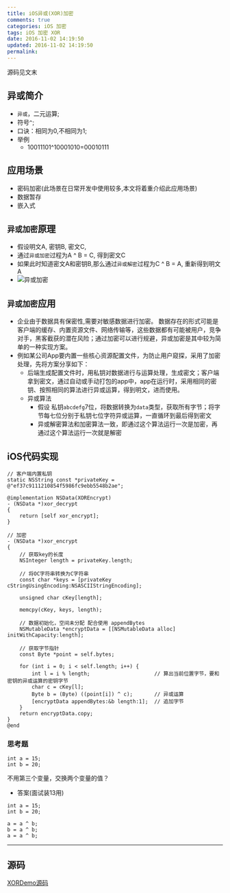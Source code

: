 ```yaml
---
title: iOS异或(XOR)加密
comments: true
categories: iOS 加密
tags: iOS 加密 XOR
date: 2016-11-02 14:19:50
updated: 2016-11-02 14:19:50
permalink:
---
```



源码见文末
## 异或简介
* `异或`，二元运算;
* 符号`^`;
* 口诀：相同为0,不相同为1;  
* 举例
  * 10011101^10001010=00010111

## 应用场景
* 密码加密(此场景在日常开发中使用较多,本文将着重介绍此应用场景)
* 数据暂存
* 嵌入式

## `异或加密`原理
* 假设明文A, 密钥B, 密文C,
* 通过`异或加密`过程为A ^ B = C, 得到密文C
* 如果此时知道密文A和密钥B,那么通过`异或解密`过程为C ^ B = A, 重新得到明文A
* ![异或加密](http://o7obltx2h.bkt.clouddn.com/imagexor.png)

## `异或加密`应用
* 企业由于数据具有保密性,需要对敏感数据进行加密。 数据存在的形式可能是客户端的缓存、内置资源文件、网络传输等，这些数据都有可能被用户，竞争对手，黑客截获的潜在风险；通过加密可以进行规避，异或加密是其中较为简单的一种实现方案。
* 例如某公司App要内置一些核心资源配置文件，为防止用户窥探，采用了加密处理，先将方案分享如下：
  * 后端生成配置文件时，用私钥对数据进行与运算处理，生成密文；客户端拿到密文，通过自动或手动打包的app中，app在运行时，采用相同的密钥、按照相同的算法进行异或运算，得到明文，进而使用。
  * 异或算法
    * 假设 私钥`abcdefg`7位，将数据转换为`data`类型，获取所有字节；将字节每七位分别于私钥七位字符异或运算，一直循环到最后得到密文
    * 异或解密算法和加密算法一致，即通过这个算法运行一次是加密，再通过这个算法运行一次就是解密

## iOS代码实现

```objc
// 客户端内置私钥
static NSString const *privateKey = @"ef37c9111210854f5986fc9ebb5548b2ae";

@implementation NSData(XOREncrypt)
- (NSData *)xor_decrypt
{
    return [self xor_encrypt];
}

// 加密
- (NSData *)xor_encrypt
{
    // 获取key的长度
    NSInteger length = privateKey.length;

    // 将OC字符串转换为C字符串
    const char *keys = [privateKey cStringUsingEncoding:NSASCIIStringEncoding];

    unsigned char cKey[length];

    memcpy(cKey, keys, length);

    // 数据初始化，空间未分配 配合使用 appendBytes
    NSMutableData *encryptData = [[NSMutableData alloc] initWithCapacity:length];

    // 获取字节指针
    const Byte *point = self.bytes;

    for (int i = 0; i < self.length; i++) {
        int l = i % length;                     // 算出当前位置字节，要和密钥的异或运算的密钥字节
        char c = cKey[l];
        Byte b = (Byte) ((point[i]) ^ c);       // 异或运算
        [encryptData appendBytes:&b length:1];  // 追加字节
    }
    return encryptData.copy;
}
@end
```


### 思考题

```objc
int a = 15;
int b = 20;
```
不用第三个变量，交换两个变量的值？

* 答案(面试装13用)

```objc
int a = 15;
int b = 20;

a = a ^ b;
b = a ^ b;
a = a ^ b;

```

---

## 源码

[XORDemo源码](https://github.com/suqiang/iOSDemo/blob/master/iOSDemo/Classes/Category/Encrypt/XOR/SQHXOREncryptUtil.m)
